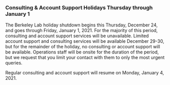 ### Consulting & Account Support Holidays Thursday through January 1

The Berkeley Lab holiday shutdown begins this Thursday, December 24, and goes 
through Friday, January 1, 2021. For the majority of this period, consulting
and account support services will be unavailable. Limited account support and
consulting services will be available December 29-30, but for the remainder of
the holiday, no consulting or account support will be available. Operations
staff will be onsite for the duration of the period, but we request that you
limit your contact with them to only the most urgent queries.

Regular consulting and account support will resume on Monday, January 4, 2021.
